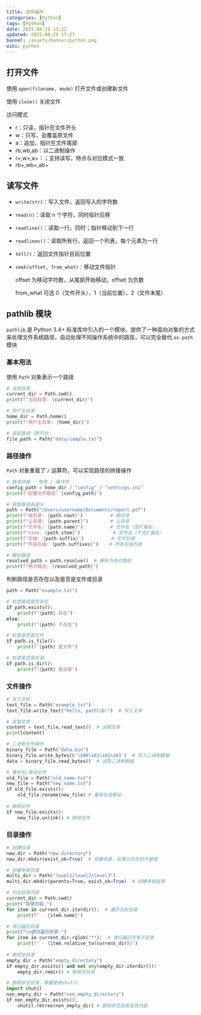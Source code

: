 ```yaml
---
title: 文件操作
categories: [Python]
tags: [Python]
date: 2025-08-29 13:22
updated: 2025-08-29 17:27
banner: /assets/banner/python.png
wiki: python
---
```

## 打开文件

使用 `open(filename, mode)` 打开文件或创建新文件

使用 `close()` 关闭文件

访问模式

- r：只读，指针在文件开头
- w：只写，会覆盖原文件
- a：追加，指针在文件尾部
- rb,wb,ab：以二进制操作
- r+,w+,a+：；支持读写，特点与对应模式一致
- rb+,wb+,ab+

## 读写文件

- `write(str)`：写入文件，返回写入的字符数

- `read(n)`：读取 n 个字符，同时指针后移

- `readline()`：读取一行，同时；指针移动到下一行

- `readlines()`：读取所有行，返回一个列表，每个元素为一行

- `tell()`：返回文件指针目前位置

- `seek(offset, from_what)`：移动文件指针

  offset 为移动字符数，从尾部开始移动，offset 为负数

  from_what 可选 0（文件开头），1（当前位置），2（文件末尾）

## pathlib 模块

`pathlib` 是 Python 3.4+ 标准库中引入的一个模块，提供了一种面向对象的方式来处理文件系统路径，自动处理不同操作系统中的路径，可以完全替代 `os.path` 模块

### 基本用法

使用 `Path` 对象表示一个路径

```python
# 当前目录
current_dir = Path.cwd()
print(f"当前目录: {current_dir}")

# 用户主目录
home_dir = Path.home()
print(f"用户主目录: {home_dir}")

# 指定路径（跨平台）
file_path = Path("data/sample.txt")
```

### 路径操作

`Path` 对象重载了 `/` 运算符，可以实现路径的拼接操作

```python
# 路径拼接 - 使用 / 操作符
config_path = home_dir / "config" / "settings.ini"
print(f"配置文件路径: {config_path}")

# 获取路径各部分
path = Path("/Users/username/Documents/report.pdf")
print(f"根目录: {path.root}")          # 根目录
print(f"父目录: {path.parent}")        # 父目录
print(f"文件名: {path.name}")          # 文件名（含扩展名）
print(f"stem: {path.stem}")            # 文件名（不含扩展名）
print(f"后缀: {path.suffix}")          # 文件后缀
print(f"所有后缀: {path.suffixes}")    # 所有后缀列表

# 解析路径
resolved_path = path.resolve()  # 解析为绝对路径
print(f"绝对路径: {resolved_path}")
```

判断路径是否存在以及是否是文件或目录

```python
path = Path("example.txt")

# 检查路径是否存在
if path.exists():
    print(f"{path} 存在")
else:
    print(f"{path} 不存在")

# 检查是否是文件
if path.is_file():
    print(f"{path} 是文件")

# 检查是否是目录
if path.is_dir():
    print(f"{path} 是目录")
```

### 文件操作

```python
# 写入文件
text_file = Path("example.txt")
text_file.write_text("Hello, pathlib!")  # 写入文本

# 读取文件
content = text_file.read_text()  # 读取文本
print(content)

# 二进制文件操作
binary_file = Path("data.bin")
binary_file.write_bytes(b'\x00\x01\x02\x03')  # 写入二进制数据
data = binary_file.read_bytes()  # 读取二进制数据

# 重命名/移动文件
old_file = Path("old_name.txt")
new_file = Path("new_name.txt")
if old_file.exists():
    old_file.rename(new_file) # 重命名或移动
    
# 删除文件
if new_file.exists():
    new_file.unlink() # 删除文件
```

### 目录操作

```python
# 创建目录
new_dir = Path("new_directory")
new_dir.mkdir(exist_ok=True)  # 创建目录，如果已存在则不报错

# 创建多级目录
multi_dir = Path("level1/level2/level3")
multi_dir.mkdir(parents=True, exist_ok=True)  # 创建多级目录

# 列出目录内容
current_dir = Path.cwd()
print("目录内容:")
for item in current_dir.iterdir():  # 遍历当前目录
    print(f" - {item.name}")

# 递归遍历目录
print("\n递归遍历目录:")
for item in current_dir.rglob("*"):  # 递归遍历所有子目录
    print(f" - {item.relative_to(current_dir)}")
    
# 删除空目录
empty_dir = Path("empty_directory")
if empty_dir.exists() and not any(empty_dir.iterdir()):
    empty_dir.rmdir() # 删除空目录

# 删除非空目录，需要使用shutil
import shutil
non_empty_dir = Path("non_empty_directory")
if non_empty_dir.exists():
    shutil.rmtree(non_empty_dir) # 删除非空目录及其内容
```

